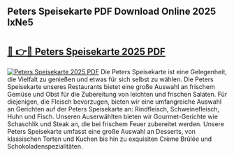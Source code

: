 ## Peters Speisekarte PDF Download Online 2025 lxNe5

# <h2><a href="http://gc9m63.nevu.top/?p=Peters+Speisekarte">🔗 👉🔴 Peters Speisekarte 2025 PDF</a></h2>

[![Peters Speisekarte 2025 PDF](https://i.imgur.com/dBaPXMq.png)](http://gc9m63.nevu.top/?p=Peters+Speisekarte)
Die Peters Speisekarte ist eine Gelegenheit, die Vielfalt zu genießen und etwas für sich selbst zu wählen. Die Peters Speisekarte unseres Restaurants bietet eine große Auswahl an frischem Gemüse und Obst für die Zubereitung von leichten und frischen Salaten. Für diejenigen, die Fleisch bevorzugen, bieten wir eine umfangreiche Auswahl an Gerichten auf der Peters Speisekarte an: Rindfleisch, Schweinefleisch, Huhn und Fisch. Unseren Auserwählten bieten wir Gourmet-Gerichte wie Schaschlik und Steak an, die bei frischem Feuer zubereitet werden. Unsere Peters Speisekarte umfasst eine große Auswahl an Desserts, von klassischen Torten und Kuchen bis hin zu exquisiten Crème Brûlée und Schokoladenspezialitäten.
